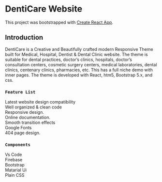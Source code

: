 # DentiCare Website

This project was bootstrapped with [Create React App](https://github.com/facebook/create-react-app).

## Introduction

DentiCare is a Creative and Beautifully crafted modern Responsive Theme built for Medical, Hospital, Dentist & Dental Clinic website. The theme is suitable for dental practices, doctor’s clinics, hospitals, doctor’s consultation centers, cosmetic surgery centers, medical laboratories, dental clinics, centenary clinics, pharmacies, etc. This has a full niche demo with inner pages. The theme is developed with React, htm5, Bootstrap 5.x, and css.

### `Feature List`

Latest website design compatibility\
Well organized & clean code\
Responsive design.\
Online documentation.\
Smooth transition effects\
Google Fonts\
404 page design.

### `Components`
Vs Code\
Firebase\
Bootstrap\
Matarial Ui\
Plain CSS

